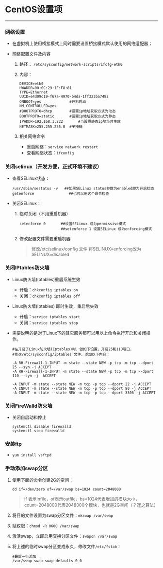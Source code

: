 # CentOS设置项

---

### 网络设置

- 在虚拟机上使用桥接模式上网时需要设置桥接模式默认使用的网络适配器；

- 网络配置文件及内容

  1. 路径： `/etc/sysconfig/network-scripts/ifcfg-eth0`

  2. 内容：

     ```shell
     DEVICE=eth0
     HWADDR=00:0C:29:1F:F8:81
     TYPE=Ethernet
     UUID=e4d09d19-f67a-4970-b4da-1ff323ba7482
     ONBOOT=yes				#开机启动
     NM_CONTROLLED=yes
     #BOOTPROTO=dhcp		#设置ip地址获取方式为动态
     BOOTPROTO=static		#设置ip地址获取方式为静态
     IPADDR=192.168.1.222   	#当设置静态ip地址时生效
     NETMASK=255.255.255.0	#子掩码
     ```

  3. 相关网络命令

     * 重启网络：`service network restart`
     * 查看网络状态：`ifconfig`

### 关闭selinux（开发方便，正式环境不建议）

- 查看SELinux状态：

  ```shell
  /usr/sbin/sestatus -v   ##如果SELinux status参数为enabled即为开启状态
  getenforce 		 		##也可以用这个命令检查
  ```

- 关闭SELinux：

  1. 临时关闭（不用重启机器）

     ```shell
     setenforce 0		##设置SELinux 成为permissive模式
          				##setenforce 1 设置SELinux 成为enforcing模式
     ```

  2. 修改配置文件需要重启机器

     > 修改/etc/selinux/config 文件
     > 将SELINUX=enforcing改为SELINUX=disabled

### 关闭IPtables防火墙

- Linux防火墙(Iptables)重启系统生效

  - 开启：`chkconfig iptables on` 
  - 关闭：`chkconfig iptables off` 

- Linux防火墙(Iptables) 即时生效，重启后失效

  - 开启：`service iptables start`
  - 关闭：`service iptables stop`

- 需要说明的是对于Linux下的其它服务都可以用以上命令执行开启和关闭操作。

  ```shell
  #在开启了Linux防火墙(Iptables)时，做如下设置，开启25和110端口，
  #修改/etc/sysconfig/iptables 文件，添加以下内容：
  
  -A RH-Firewall-1-INPUT -m state --state NEW -p tcp -m tcp --dport 25 --syn -j ACCEPT
  -A RH-Firewall-1-INPUT -m state --state NEW -p tcp -m tcp --dport 110 --syn -j  ACCEPT 
  
  -A INPUT -m state --state NEW -m tcp -p tcp --dport 22 -j ACCEPT
  -A INPUT -m state --state NEW -m tcp -p tcp --dport 80 -j ACCEPT
  -A INPUT -m state --state NEW -m tcp -p tcp --dport 3306 -j ACCEPT
  ```

### 关闭FireWalld防火墙

- 关闭自启动和停止

  ```shell
  systemctl disable firewalld
  systemctl stop firewalld
  ```

### 安装ftp

- `yum install vsftpd`

### 手动添加swap分区

1. 使用下面的命令创建2G的空间：

   `dd if=/dev/zero of=/var/swap bs=1024 count=2048000`

   > if 表示infile，of表示outfile，bs=1024代表增加的模块大小，count=2048000代表2048000个模块，也就是2G空间（？迷之算法）

2. 将目的文件设置为swap分区文件：`mkswap /var/swap`

3. 赋权限：`chmod -R 0600 /var/swap`

4. 激活swap，立即启用交换分区文件：`swapon /var/swap`

5. 将上述的临时swap分区变成永久，修改文件`/etc/fstab`：

   ```shell
   #最后一行添加
   /var/swap swap swap defaults 0 0
   ```
